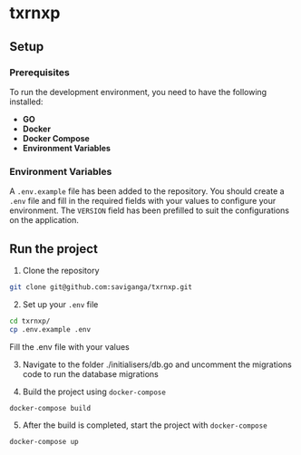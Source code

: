 # txrnxp

## Setup

### Prerequisites

To run the development environment, you need to have the following installed:

- **GO**
- **Docker**
- **Docker Compose**
- **Environment Variables**

### Environment Variables

A `.env.example` file has been added to the repository. You should create a `.env` file and fill in the required fields with your values to configure your environment. The `VERSION` field has been prefilled to suit the configurations on the application.


## Run the project

1. Clone the repository
```bash
git clone git@github.com:saviganga/txrnxp.git
```

2. Set up your `.env` file
```bash
cd txrnxp/
cp .env.example .env
```
Fill the .env file with your values

3. Navigate to the folder ./initialisers/db.go and uncomment the migrations code to run the database migrations

4. Build the project using `docker-compose`
```bash
docker-compose build
```

5. After the build is completed, start the project with `docker-compose`
```bash
docker-compose up
```
